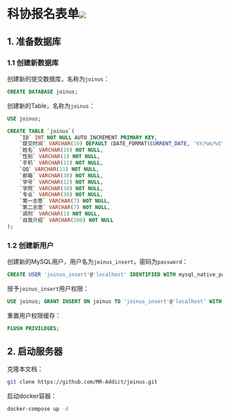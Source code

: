 <h1>科协报名表单<img src="https://github.com/MR-Addict/joinus/actions/workflows/docker.yml/badge.svg?branch=main"/></h1>

## 1. 准备数据库

### 1.1 创建新数据库

创建新的提交数据库，名称为`joinus`：

```sql
CREATE DATABASE joinus;
```

创建新的Table，名称为`joinus`：

```sql
USE joinus;

CREATE TABLE `joinus`(
    `ID` INT NOT NULL AUTO_INCREMENT PRIMARY KEY,
    `提交时间` VARCHAR(10) DEFAULT (DATE_FORMAT(CURRENT_DATE, '%Y/%m/%d')) NOT NULL,
    `姓名` VARCHAR(10) NOT NULL,
    `性别` VARCHAR(1) NOT NULL,
    `手机` VARCHAR(11) NOT NULL,
    `QQ` VARCHAR(11) NOT NULL,
    `邮箱` VARCHAR(30) NOT NULL,
    `学号` VARCHAR(12) NOT NULL,
    `学院` VARCHAR(30) NOT NULL,
    `专业` VARCHAR(30) NOT NULL,
    `第一志愿` VARCHAR(7) NOT NULL,
    `第二志愿` VARCHAR(7) NOT NULL,
    `调剂` VARCHAR(1) NOT NULL,
    `自我介绍` VARCHAR(500) NOT NULL
);
```

### 1.2 创建新用户

创建新的MySQL用户，用户名为`joinus_insert`，密码为`password`：

```sql
CREATE USER 'joinus_insert'@'localhost' IDENTIFIED WITH mysql_native_password BY 'password';
```

授予`joinus_insert`用户权限：

```sql
USE joinus; GRANT INSERT ON joinus TO 'joinus_insert'@'localhost' WITH GRANT OPTION;
```

重置用户权限缓存：

```sql
FLUSH PRIVILEGES;
```

## 2. 启动服务器

克隆本文档：

```bash
git clone https://github.com/MR-Addict/joinus.git
```

启动docker容器：

```bash
docker-compose up -d
```
